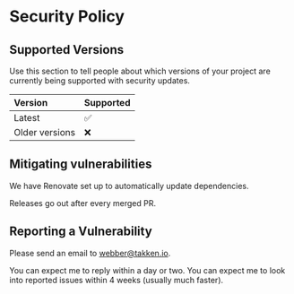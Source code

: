 # Security Policy

## Supported Versions

Use this section to tell people about which versions of your project are
currently being supported with security updates.

| Version        | Supported          |
| :------------- | ------------------ |
| Latest         | :white_check_mark: |
| Older versions | :x:                |

## Mitigating vulnerabilities

We have Renovate set up to automatically update dependencies.

Releases go out after every merged PR.

## Reporting a Vulnerability

Please send an email to [webber@takken.io](mailto:webber@takken.io).

You can expect me to reply within a day or two.
You can expect me to look into reported issues within 4 weeks (usually much faster).

